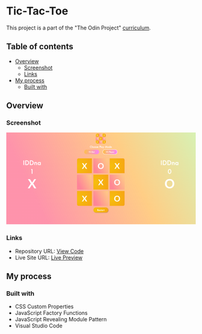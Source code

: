 # Tic-Tac-Toe

This project is a part of the "The Odin Project" [curriculum](https://www.theodinproject.com/).

## Table of contents

- [Overview](#overview)
  - [Screenshot](#screenshot)
  - [Links](#links)
- [My process](#my-process)
  - [Built with](#built-with)

## Overview

### Screenshot

![Solution Preview](./img/preview.png)

### Links

- Repository URL: [View Code](https://github.com/romaleks/Tic-Tac-Toe)
- Live Site URL: [Live Preview](https://romaleks.github.io/Tic-Tac-Toe/)

## My process

### Built with

- CSS Custom Properties
- JavaScript Factory Functions
- JavaScript Revealing Module Pattern
- Visual Studio Code
